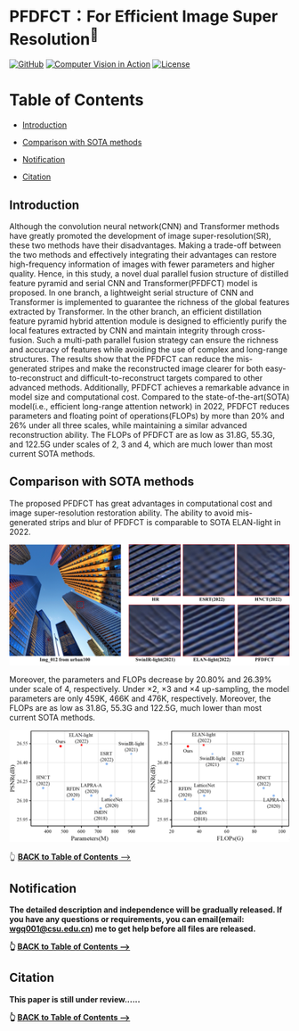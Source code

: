 # PFDFCT：For Efficient Image Super Resolution<sup>📌</sup>
<a href="https://github.com/Luckycat518"><img src="https://img.shields.io/badge/GitHub-@Luckycat518-000000.svg?logo=GitHub" alt="GitHub" target="_blank"></a>
<a href="https://charmve.github.io/computer-vision-in-action/" target="_blank"><img src="https://img.shields.io/badge/Computer Vision-000000.svg?logo=GitBook" alt="Computer Vision in Action"></a>
[![License](https://img.shields.io/github/license/Charmve/Surface-Defect-Detection)](LICENSE)

# Table of Contents

- [Introduction](#introduction)
- [Comparison with SOTA methods](#1-Comparison-with-SOTA-methods)

- [Notification](#notification)
- [Citation](#citation)


## Introduction


<p> Although the convolution neural network(CNN) and Transformer methods have greatly promoted the development of image super-resolution(SR), these two methods have their disadvantages. Making a trade-off between the two methods and effectively integrating their advantages can restore high-frequency information of images with fewer parameters and higher quality. Hence, in this study, a novel dual parallel fusion structure of distilled feature pyramid and serial CNN and Transformer(PFDFCT) model is proposed. In one branch, a lightweight serial structure of CNN and Transformer is implemented to guarantee the richness of the global features extracted by Transformer. In the other branch, an efficient distillation feature pyramid hybrid attention module is designed to efficiently purify the local features extracted by CNN and maintain integrity through cross-fusion. Such a multi-path parallel fusion strategy can ensure the richness and accuracy of features while avoiding the use of complex and long-range structures. The results show that the PFDFCT can reduce the mis-generated stripes and make the reconstructed image clearer for both easy-to-reconstruct and difficult-to-reconstruct targets compared to other advanced methods. Additionally, PFDFCT achieves a remarkable advance in model size and computational cost. Compared to the state-of-the-art(SOTA) model(i.e., efficient long-range attention network) in 2022, PFDFCT reduces parameters and floating point of operations(FLOPs) by more than 20% and 26% under all three scales, while maintaining a similar advanced reconstruction ability. The FLOPs of PFDFCT are as low as 31.8G, 55.3G, and 122.5G under scales of 2, 3 and 4, which are much lower than most current SOTA methods. </p>


## Comparison with SOTA methods

<p> The proposed PFDFCT has great advantages in computational cost and image super-resolution restoration ability. The ability to avoid mis-generated strips and blur of PFDFCT is comparable to SOTA ELAN-light in 2022. 

![image](https://github.com/PigletPh/PFDFCT/blob/main/Cover_Image/Comparison_in_urban100.jpg)


<p> Moreover, the parameters and FLOPs decrease by 20.80% and 26.39% under scale of 4, respectively. Under ×2, ×3 and ×4 up-sampling, the model parameters are only 459K, 466K and 476K, respectively. Moreover, the FLOPs are as low as 31.8G, 55.3G and 122.5G, much lower than most current SOTA methods. </p>

![image](https://github.com/PigletPh/PFDFCT/blob/main/Cover_Image/Comparison_with_SOTA.jpg)


👆 [<b>BACK to Table of Contents</b> -->](#table-of-contents)




## Notification
<b>The detailed description and independence will be gradually released. If you have any questions or requirements, you can email(email: wgq001@csu.edu.cn) me to get help before all files are released.</p>



👆 [<b>BACK to Table of Contents</b> -->](#table-of-contents)

## Citation
This paper is still under review......

👆 [<b>BACK to Table of Contents</b> -->](#table-of-contents)


